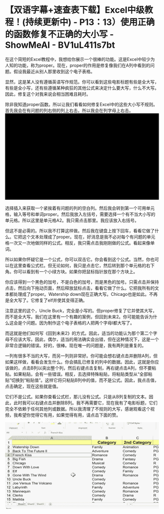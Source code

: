 # 【双语字幕+速查表下载】Excel中级教程！(持续更新中) - P13：13）使用正确的函数修复不正确的大小写 - ShowMeAI - BV1uL411s7bt

在这个简短的Excel教程中，我想给你展示一个很棒的功能。这是Excel中较少为人知的功能，称为proper。现在，proper的作用是修复像我们在A列中看到的问题。假设我最近从别人那里收到这个电子表格。

显然，这是某人没有遵循英语写作规范。你可以看到这些电影标题有些是全大写，有些是全小写，还有些遵循某种疯狂的其他公式来决定什么要大写，什么不大写。因此，修复这个对我来说会相当困难且耗时。

除非我知道proper函数。所以让我们看看如何修复Excel中的这些大小写不规则。首先我会在有问题的列右侧的列上右击。所以我会在列字母上右击。![](img/9f08b408fe5d3dd60bbb1605f45afaa1_1.png)

选择插入来获取一个紧挨着有问题的列的空白列。然后我会转到第一个可用单元格，输入等号和单词proper。然后我放入左括号，需要选择一个有不当大小写的单元格。所以这里是单元格A2。我只需点击那里。我应该放入右括号。

但这不是必需的。所以我不打算这样做。然后我在键盘上按下回车，看看它做了什么。它把这个文本处理成了proper。现在，好消息是我不必对每个有问题的单元格一次又一次地做同样的公式。相反，我只需点击我刚刚做的公式。看起来像单词。

所以如果你怀疑它是一个公式，你可以双击它。你会看到这个公式。当然，你也可以在这里查看公式栏。但无论如何，我只是点击它，然后转到那个单元格的右下角。你可以看到有一个小绿方块。如果你把鼠标指针放在那个方块上。

你应该得到一个黑色的加号，不是白色的加号，而是黑色的加号。只需点击并保持点击，然后向下拖动页面，然后释放鼠标点击，看看它做了什么。它把我所有的文本都处理成了proper。Watership down现在正确大写。Chicago也是如此。不再是全大写了。它修复了elf并使其变得正确。

注意这里的这个，Uncle Buck，完全是小写的。但proper修复了它并使其大写，而不是全大写。我们在这里有一个有趣的案例，但回到未来2。你可能能告诉为什么这会是个问题。因为制作这个电子表格的人把两个字母I都大写了。

而这就是他们如何写《回到未来2》的方式。因此，适当的功能认为那个第二个字母不应该大写。因此，偶尔，适当的用法确实会出错，但在这种情况下，这是一个非常合逻辑的错误。好的，很棒。现在唯一的问题是，我有两列是重复的。

一列有很多不当的大写，而另一列则非常好。你可能会想右键点击并删除A列，但如果这样做，看看会发生什么。你会搞乱已修复的列中的数据。因此，这就是你应该做的，点击B列以突出整个列，然后右键点击复制，再右键点击A列，但不要粘贴。如果粘贴，会有一些错误。相反，去选择特殊粘贴，将粘贴类型从“全部粘贴”切换到“粘贴值”。这样它将只粘贴B列中的值，而不是公式。因此，我点击值，点击确定，现在这些就是值。

它们不是公式。如果你查看公式栏，那儿没有公式。只是从B列复制的文本。因此，此时我可以右键点击并删除B列。我不再需要它，现在我有了电影标题，它们完全不依赖于任何其他列或数据。所以我清理了不规则的大写，感谢观看这个视频，我希望你觉得它有用，如果觉得有用，请点击下面的赞。

![](img/9f08b408fe5d3dd60bbb1605f45afaa1_3.png)
